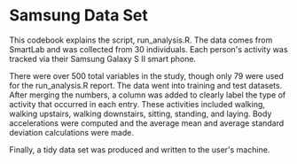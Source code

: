 Samsung Data Set
========================================================
This codebook explains the script, run_analysis.R.  The data comes from SmartLab and was collected from 30 individuals.  Each person's activity was tracked via their Samsung Galaxy S II smart phone.  

There were over 500 total variables in the study, though only 79 were used for the run_analysis.R report.  The data went into training and test datasets.  After merging the numbers, a column was added to clearly label the type of activity that occurred in each entry.  These activities included walking, walking upstairs, walking downstairs, sitting, standing, and laying.  Body accelerations were computed and the average mean and average standard deviation calculations were made.  

Finally, a tidy data set was produced and written to the user's machine.  
